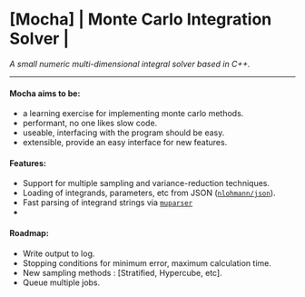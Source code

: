 # [Mocha] | Monte Carlo Integration Solver |

*A small numeric multi-dimensional integral solver based in C++.*

--- 

#### Mocha aims to be:
- a learning exercise for implementing monte carlo methods.
- performant, no one likes slow code.
- useable, interfacing with the program should be easy.
- extensible, provide an easy interface for new features.

#### Features:
- Support for multiple sampling and variance-reduction techniques.
- Loading of integrands, parameters, etc from JSON ([`nlohmann/json`](https://github.com/nlohmann/json)).
- Fast parsing of integrand strings via [`muparser`](https://github.com/beltoforion/muparser)
- 

#### Roadmap:
- Write output to log.
- Stopping conditions for minimum error, maximum calculation time.
- New sampling methods : [Stratified, Hypercube, etc].
- Queue multiple jobs.
